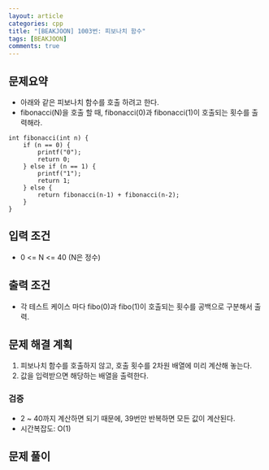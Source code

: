 ```yaml
---
layout: article
categories: cpp
title: "[BEAKJOON] 1003번: 피보나치 함수"
tags: [BEAKJOON]
comments: true
---
```


## 문제요약
- 아래와 같은 피보나치 함수를 호출 하려고 한다.
- fibonacci(N)을 호출 할 때,  fibonacci(0)과 fibonacci(1)이 호출되는 횟수를 출력해라.
```
int fibonacci(int n) {
    if (n == 0) {
        printf("0");
        return 0;
    } else if (n == 1) {
        printf("1");
        return 1;
    } else {
        return fibonacci(n‐1) + fibonacci(n‐2);
    }
}
```

## 입력 조건
- 0 <= N <= 40 (N은 정수)

## 출력 조건
- 각 테스트 케이스 마다 fibo(0)과 fibo(1)이 호출되는 횟수를 공백으로 구분해서 출력.

## 문제 해결 계획
1. 피보나치 함수를 호출하지 않고, 호출 횟수를 2차원 배열에 미리 계산해 놓는다.
2. 값을 입력받으면 해당하는 배열을 출력한다.

### 검증
- 2 ~ 40까지 계산하면 되기 때문에, 39번만 반복하면 모든 값이 계산된다.
- 시간복잡도: O(1)

## 문제 풀이
<script src="https://gist.github.com/junbly/4d9a044a335aaa294189236c376870e5.js"></script>
